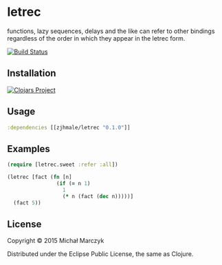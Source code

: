 # letrec

functions, lazy sequences, delays and the like can refer to other bindings regardless of the order in which they appear in the letrec form.

[![Build Status](https://travis-ci.org/zjhmale/uml.svg?branch=master)](https://travis-ci.org/zjhmale/uml)

## Installation

[![Clojars Project](https://clojars.org/zjhmale/letrec/latest-version.svg)](https://clojars.org/zjhmale/letrec)

## Usage

```clojure
:dependencies [[zjhmale/letrec "0.1.0"]]
```

## Examples

```clojure
(require [letrec.sweet :refer :all])

(letrec [fact (fn [n]
                (if (= n 1)
                  1
                  (* n (fact (dec n)))))]
  (fact 5))
```

## License

Copyright © 2015 Michał Marczyk

Distributed under the Eclipse Public License, the same as Clojure.
